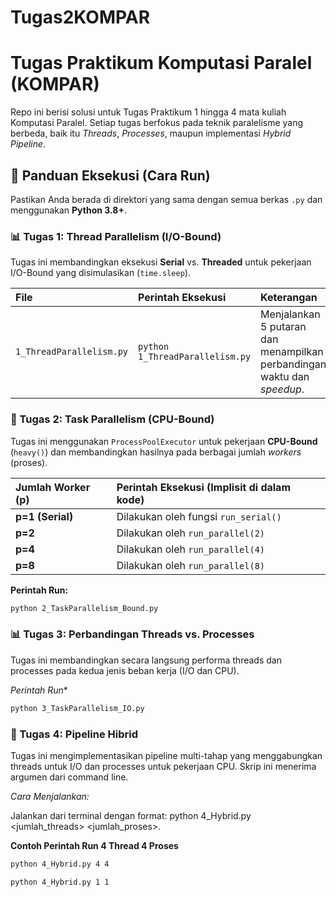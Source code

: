 # Tugas2KOMPAR

# Tugas Praktikum Komputasi Paralel (KOMPAR)

Repo ini berisi solusi untuk Tugas Praktikum 1 hingga 4 mata kuliah Komputasi Paralel. Setiap tugas berfokus pada teknik paralelisme yang berbeda, baik itu *Threads*, *Processes*, maupun implementasi *Hybrid Pipeline*.

## 🚀 Panduan Eksekusi (Cara Run)

Pastikan Anda berada di direktori yang sama dengan semua berkas `.py` dan menggunakan **Python 3.8+**.

### 📊 Tugas 1: Thread Parallelism (I/O-Bound)

Tugas ini membandingkan eksekusi **Serial** vs. **Threaded** untuk pekerjaan I/O-Bound yang disimulasikan (`time.sleep`).

| File | Perintah Eksekusi | Keterangan |
| :--- | :--- | :--- |
| `1_ThreadParallelism.py` | `python 1_ThreadParallelism.py` | Menjalankan 5 putaran dan menampilkan perbandingan waktu dan *speedup*. |

### 🚀 Tugas 2: Task Parallelism (CPU-Bound)

Tugas ini menggunakan `ProcessPoolExecutor` untuk pekerjaan **CPU-Bound** (`heavy()`) dan membandingkan hasilnya pada berbagai jumlah *workers* (proses).

| Jumlah Worker (p) | Perintah Eksekusi (Implisit di dalam kode) |
| :--- | :--- |
| **p=1 (Serial)** | Dilakukan oleh fungsi `run_serial()` |
| **p=2** | Dilakukan oleh `run_parallel(2)` |
| **p=4** | Dilakukan oleh `run_parallel(4)` |
| **p=8** | Dilakukan oleh `run_parallel(8)` |

**Perintah Run:**

```bash
python 2_TaskParallelism_Bound.py
```

### 📊 Tugas 3: Perbandingan Threads vs. Processes

Tugas ini membandingkan secara langsung performa threads dan processes pada kedua jenis beban kerja (I/O dan CPU).

*Perintah Run**

```bash
python 3_TaskParallelism_IO.py
```

### 🚀 Tugas 4: Pipeline Hibrid

Tugas ini mengimplementasikan pipeline multi-tahap yang menggabungkan threads untuk I/O dan processes untuk pekerjaan CPU. Skrip ini menerima argumen dari command line.

*Cara Menjalankan:*

Jalankan dari terminal dengan format: python 4_Hybrid.py <jumlah_threads> <jumlah_proses>.

**Contoh Perintah Run 4 Thread 4 Proses**

```bash
python 4_Hybrid.py 4 4
```
```bash
python 4_Hybrid.py 1 1
```
